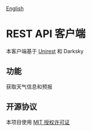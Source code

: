 [English](./README_EN.md)
# REST API 客户端
本客户端基于 [Unirest](https://github.com/Kong/unirest-java/) 和 Darksky
## 功能
获取天气信息和预报

## 开源协议
本项目使用 [MIT 授权许可证](./LICENSE.txt)
